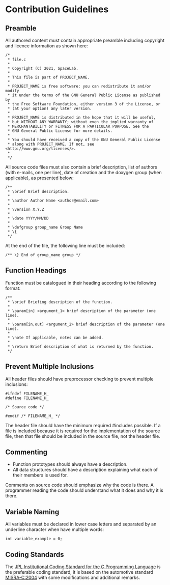 # Contribution Guidelines

## Preamble

All authored content must contain appropriate preamble including copyright and licence information as shown here:

```
/*
 * file.c
 * 
 * Copyright (C) 2021, SpaceLab.
 * 
 * This file is part of PROJECT_NAME.
 * 
 * PROJECT_NAME is free software: you can redistribute it and/or modify
 * it under the terms of the GNU General Public License as published by
 * the Free Software Foundation, either version 3 of the License, or
 * (at your option) any later version.
 * 
 * PROJECT_NAME is distributed in the hope that it will be useful,
 * but WITHOUT ANY WARRANTY; without even the implied warranty of
 * MERCHANTABILITY or FITNESS FOR A PARTICULAR PURPOSE. See the
 * GNU General Public License for more details.
 * 
 * You should have received a copy of the GNU General Public License
 * along with PROJECT_NAME. If not, see <http://www.gnu.org/licenses/>.
 * 
 */
```

All source code files must also contain a brief description, list of authors (with e-mails, one per line), date of creation and the doxygen group (when applicable), as presented below:

```
/**
 * \brief Brief description.
 * 
 * \author Author Name <author@email.com>
 * 
 * \version X.Y.Z
 * 
 * \date YYYY/MM/DD
 * 
 * \defgroup group_name Group Name
 * \{
 */
```

At the end of the file, the following line must be included:

```
/** \} End of group_name group */
```

## Function Headings

Function must be catalogued in their heading according to the following format:

```
/**
 * \brief Briefing description of the function.
 *
 * \param[in] <argument_1> brief description of the parameter (one line).
 *
 * \param[in,out] <argument_2> brief description of the parameter (one line).
 *
 * \note If applicable, notes can be added.
 *
 * \return Brief description of what is returned by the function.
 */
```

## Prevent Multiple Inclusions

All header files should have preprocessor checking to prevent multiple inclusions:

```
#ifndef FILENAME_H_
#define FILENAME_H_

/* Source code */

#endif /* FILENAME_H_ */
```

The header file should have the minimum required #includes possible. If a file is included because it is required for the implementation of the source file, then that file should be included in the source file, not the header file.

## Commenting

* Function prototypes should always have a description.
* All data structures should have a description explaining what each of their members is used for.

Comments on source code should emphasize why the code is there. A programmer reading the code should understand what it does and why it is there.

## Variable Naming

All variables must be declared in lower case letters and separated by an underline character when have multiple words:

```
int variable_example = 0;
```

## Coding Standards

The [JPL Institutional Coding Standard for the C Programming Language](https://yurichev.com/mirrors/C/JPL_Coding_Standard_C.pdf) is the preferable coding standard, it is based on the automotive standard [MISRA-C:2004](https://www.misra.org.uk/product/misra-c2004/) with some modifications and additional remarks.
